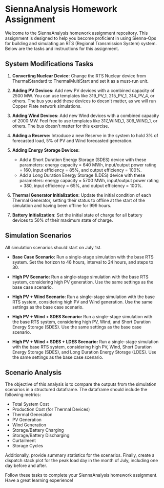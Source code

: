 # SiennaAnalysis Homework Assignment

Welcome to the SiennaAnalysis homework assignment repository. This assignment is designed to help you become proficient in using Sienna-Ops for building and simulating an RTS (Regional Transmission System) system. Below are the tasks and instructions for this assignment.

## System Modifications Tasks

 1. **Converting Nuclear Device:** Change the RTS Nuclear device from ThermalStandard to ThermalMultiStart and set it as a must-run unit.

 2. **Adding PV Devices:** Add new PV devices with a combined capacity of 2500 MW. You can use templates like 319_PV_1, 215_PV_1, 314_PV_4, or others. The bus you add these devices to doesn't matter, as we will run Copper Plate network simulations.
 3. **Adding Wind Devices:** Add new Wind devices with a combined capacity of 2000 MW. Feel free to use templates like 317_WIND_1, 309_WIND_1, or others. The bus doesn't matter for this exercise.
 4. **Adding a Reserve:** Introduce a new Reserve in the system to hold 3% of forecasted load, 5% of  PV and Wind forecasted generation.
 5. **Adding Energy Storage Devices:**
    
      + Add a Short Duration Energy Storage (SDES) device with these parameters: energy capacity = 640 MWh, input/output power rating = 160, input efficiency = 85%, and output efficiency = 100%.
      + Add a Long Duration Energy Storage (LDES) device with these parameters: energy capacity = 5700 MWh, input/output power rating = 380, input efficiency = 65%, and output efficiency = 100%.
 6. **Thermal Generator Initialization:** Update the initial condition of each Thermal Generator, setting their status to offline at the start of the simulation and having been offline for 999 hours.
 7. **Battery Initialization:** Set the initial state of charge for all battery devices to 50% of their maximum state of charge.

## Simulation Scenarios

All simulation scenarios should start on July 1st.

  - **Base Case Scenario:** Run a single-stage simulation with the base RTS system. Set the horizon to 48 hours, interval to 24 hours, and steps to 30.

  - **High PV Scenario:** Run a single-stage simulation with the base RTS system, considering high PV generation. Use the same settings as the base case scenario.
  - **High PV + Wind Scenario:** Run a single-stage simulation with the base RTS system, considering high PV and Wind generation. Use the same settings as the base case scenario.
  - **High PV + Wind + SDES Scenario:** Run a single-stage simulation with the base RTS system, considering high PV, Wind, and Short Duration Energy Storage (SDES). Use the same settings as the base case scenario.
  - **High PV + Wind + SDES + LDES Scenario:** Run a single-stage simulation with the base RTS system, considering high PV, Wind, Short Duration Energy Storage (SDES), and Long Duration Energy Storage (LDES). Use the same settings as the base case scenario.

## Scenario Analysis

The objective of this analysis is to compare the outputs from the simulation scenarios in a structured dataframe. The dataframe should include the following metrics:

  - Total System Cost
  - Production Cost (for Thermal Devices)
  - Thermal Generation
  - PV Generation
  - Wind Generation
  - Storage/Battery Charging
  - Storage/Battery Discharging
  - Curtailment
  - Storage Cycles

Additionally, provide summary statistics for the scenarios. Finally, create a dispatch stack plot for the peak load day in the month of July, including one day before and after.

Follow these tasks to complete your SiennaAnalysis homework assignment. Have a great learning experience!
